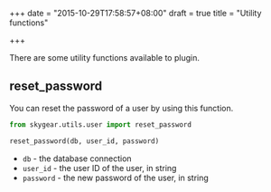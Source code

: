 +++
date = "2015-10-29T17:58:57+08:00"
draft = true
title = "Utility functions"

+++

There are some utility functions available to plugin.

## reset_password

You can reset the password of a user by using this function.

```python
from skygear.utils.user import reset_password

reset_password(db, user_id, password)
```

* `db` - the database connection
* `user_id` - the user ID of the user, in string
* `password` - the new password of the user, in string
